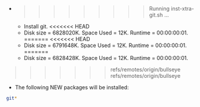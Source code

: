 * >>>>>>>>> Running inst-xtra-git.sh ...
  * Install git.
<<<<<<< HEAD
  * Disk size = 6828020K. Space Used = 12K. Runtime = 00:00:00:01.
=======
<<<<<<< HEAD
  * Disk size = 6791648K. Space Used = 12K. Runtime = 00:00:00:01.
=======
  * Disk size = 6828428K. Space Used = 12K. Runtime = 00:00:00:01.
>>>>>>> refs/remotes/origin/bullseye
>>>>>>> refs/remotes/origin/bullseye
  * The following NEW packages will be installed:
  ```bash
git*
  ```
